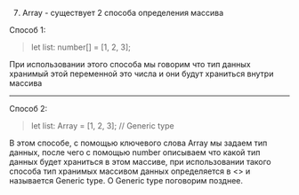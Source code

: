 7. Array - существует 2 способа определения массива

Способ 1:
> let list: number[] = [1, 2, 3];

При использовании этого способа мы говорим что тип данных хранимый этой переменной
это числа и они будут храниться внутри массива

---

Способ 2:
> let list: Array<number> = [1, 2, 3];	// Generic type

В этом способе, с помощью ключевого слова Array мы задаем тип данных, после чего с
помощью number описываем что какой тип данных будет храниться в этом массиве, при
использовании такого способа тип хранимых массивом данных определяется в <> и
называется Generic type. О Generic type поговорим позднее.